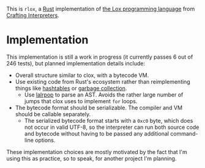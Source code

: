 This is `rlox`, a [Rust](https://rust-lang.org/) implementation of [the Lox programming language](https://craftinginterpreters.com/the-lox-language.html) from [Crafting Interpreters](https://craftinginterpreters.com/).

# Implementation

This implementation is still a work in progress (it currently passes 6 out of 246 tests), but planned implementation details include:

* Overall structure similar to clox, with a bytecode VM.
* Use existing code from Rust's ecosystem rather than reimplementing things like [hashtables](https://doc.rust-lang.org/std/collections/struct.HashMap.html) or [garbage collection](https://docs.rs/gc).
    * Use [lalrpop](https://lalrpop.github.io/lalrpop) to parse an AST. Avoids the rather large number of jumps that clox uses to implement `for` loops.
* The bytecode format should be serializable. The compiler and VM should be callable separately.
    * The serialized bytecode format starts with a `0xc0` byte, which does not occur in valid UTF-8, so the interpreter can run both source code and bytecode without having to be passed any additional command-line options.

These implementation choices are mostly motivated by the fact that I'm using this as practice, so to speak, for another project I'm planning.
